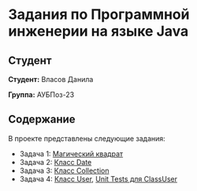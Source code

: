 # Задания по Программной инженерии на языке Java

## Студент

**Студент:** Власов Данила

**Группа:** АУБПоз-23

## Содержание

В проекте представлены следующие задания:
- Задача 1: [Магический квадрат](https://github.com/FryAlt/JavaTasks/blob/main/Task1/src/MagicSquare.java)
- Задача 2: [Класс Date](https://github.com/FryAlt/JavaTasks/blob/main/Task2/src/ClassDate.java)
- Задача 3: [Класс Collection](https://github.com/FryAlt/JavaTasks/blob/main/Task3/src/ClassCollection.java)
- Задача 4: [Класс User](https://github.com/FryAlt/JavaTasks/blob/main/Task4/src/ClassUser.java), [Unit Tests для ClassUser](https://github.com/FryAlt/JavaTasks/blob/main/Task4/src/UserTest.java)
